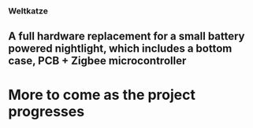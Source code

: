 ### Weltkatze 
## A full hardware replacement for a small battery powered nightlight, which includes a bottom case, PCB + Zigbee microcontroller
# More to come as the project progresses 
